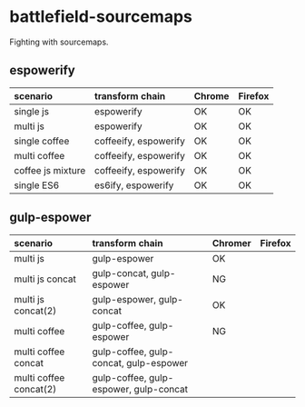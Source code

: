 battlefield-sourcemaps
================================

Fighting with sourcemaps.


espowerify
--------------------

| scenario          | transform chain       | Chrome | Firefox |
|:------------------|:----------------------|:-------|:--------|
| single js         | espowerify            | OK     | OK      |
| multi js          | espowerify            | OK     | OK      |
| single coffee     | coffeeify, espowerify | OK     | OK      |
| multi coffee      | coffeeify, espowerify | OK     | OK      |
| coffee js mixture | coffeeify, espowerify | OK     | OK      |
| single ES6        | es6ify, espowerify    | OK     | OK      |

gulp-espower
--------------------

| scenario               | transform chain                        | Chromer | Firefox |
|:-----------------------|:---------------------------------------|:--------|:--------|
| multi js               | gulp-espower                           | OK      |         |
| multi js concat        | gulp-concat, gulp-espower              | NG      |         |
| multi js concat(2)     | gulp-espower, gulp-concat              | OK      |         |
| multi coffee           | gulp-coffee, gulp-espower              | NG      |         |
| multi coffee concat    | gulp-coffee, gulp-concat, gulp-espower |         |         |
| multi coffee concat(2) | gulp-coffee, gulp-espower, gulp-concat |         |         |

